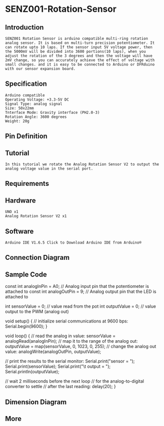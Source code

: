 # SENZ001-Rotation-Sensor


Introduction
---

    SENZ001 Rotation Sensor is arduino compatible multi-ring rotation analog sensor. It is based on multi-turn precision potentiometer. It can rotate upto 10 laps. If the sensor input 5V voltage power, then the 5000mV will be divided into 3600 portions(10 laps), when you adjust the rotation of the 3 degrees and then the voltage will have 2mV change, so you can accurately achieve the effect of voltage with small changes. and it is easy to be connected to Arduino or DFRduino with our sensor expansion board. 

Specification
---

    Arduino compatible
    Operating Voltage: +3.3-5V DC
    Signal Type: analog signal
    Size: 50x22mm
    Tnterface Mode: Gravity interface (PH2.0-3)
    Rotation Angle: 3600 degrees
    Weight: 20g


Pin Definition
---


Tutorial
---
    In this tutorial we rotate the Analog Rotation Sensor V2 to output the analog voltage value in the serial port.


Requirements
--

Hardware
-
    UNO x1
    Analog Rotation Sensor V2 x1
Software
-
    Arduino IDE V1.6.5 Click to Download Arduino IDE from Arduino®


Connection Diagram
--


Sample Code
--

const int analogInPin = A0;         // Analog input pin that the potentiometer is attached to
const int analogOutPin = 9;         // Analog output pin that the LED is attached to

int sensorValue = 0;        // value read from the pot
int outputValue = 0;        // value output to the PWM (analog out)

void setup() {
  // initialize serial communications at 9600 bps:
  Serial.begin(9600);
}

void loop() {
  // read the analog in value:
  sensorValue = analogRead(analogInPin);
  // map it to the range of the analog out:
  outputValue = map(sensorValue, 0, 1023, 0, 255);
  // change the analog out value:
  analogWrite(analogOutPin, outputValue);

  // print the results to the serial monitor:
  Serial.print("sensor = ");
  Serial.print(sensorValue);
  Serial.print("\t output = ");
  Serial.println(outputValue);

  // wait 2 milliseconds before the next loop
  // for the analog-to-digital converter to settle
  // after the last reading:
  delay(20);
}



Dimension Diagram
---



More
---
